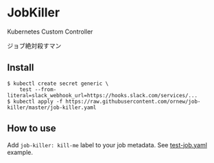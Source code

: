 # JobKiller

Kubernetes Custom Controller

ジョブ絶対殺すマン

## Install

```
$ kubectl create secret generic \
    test --from-literal=slack_webhook_url=https://hooks.slack.com/services/...
$ kubectl apply -f https://raw.githubusercontent.com/ornew/job-killer/master/job-killer.yaml
```

## How to use

Add `job-killer: kill-me` label to your job metadata.
See [test-job.yaml](test-job.yaml) example.
